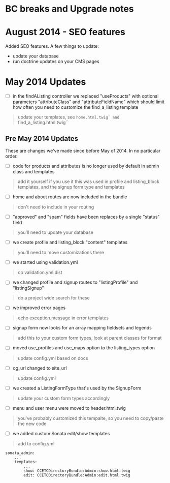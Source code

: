 # BC breaks and Upgrade notes
# August 2014 - SEO features
Added SEO features.  A few things to update:

- update your database
- run doctrine updates on your CMS pages

# May 2014 Updates
- [ ] in the findAListing controller we replaced "useProducts" with optional parameters "attributeClass" and "attributeFieldName" which should limit how often you need to customize the find_a_listing template
 
> update your templates, see ``home.html.twig` and ``find_a_listing.html.twig``

## Pre May 2014 Updates
These are changes we've made since before May of 2014.  In no particular order.

- [ ] code for products and attributes is no longer used by default in admin class and templates

> add it yourself if you use it
> this was used in profile and listing_block templates, and the signup form type and templates

- [ ] home and about routes are now included in the bundle

> don't need to include in your routing

- [ ] "approved" and "spam" fields have been replaces by a single "status" field

> you'll need to update your database

- [ ] we create profile and listing_block "content" templates

> you'll need to move customizations there

- [ ] we started using validation.yml

> cp validation.yml.dist

- [ ] we changed profile and signup routes to "listingProfile" and "listingSignup"

> do a project wide search for these

- [ ] we improved error pages

> echo exception.message in error templates

- [ ] signup form now looks for an array mapping fieldsets and legends

> add this to your custom form types, look at parent classes for format

- [ ] moved use_profiles and use_maps option to the listing_types option

> update config.yml based on docs

- [ ] og_url changed to site_url

> update config.yml

- [ ] we created a ListingFormType that's used by the SignupForm

> update your custom form types accordingly

- [ ] menu and user menu were moved to header.html.twig

> you've probably customized this tempalte, so you need to copy/paste the new code

- [ ] we added custom Sonata edit/show templates

> add to config.yml

	sonata_admin:
		...
	    templates:
	    	...
			show: CCETCDirectoryBundle:Admin:show.html.twig
			edit: CCETCDirectoryBundle:Admin:edit.html.twig
